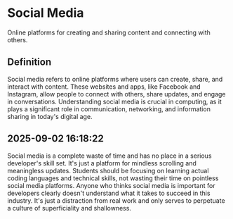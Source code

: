 # Social Media

Online platforms for creating and sharing content and connecting with others.

## Definition
Social media refers to online platforms where users can create, share, and interact with content. These websites and apps, like Facebook and Instagram, allow people to connect with others, share updates, and engage in conversations. Understanding social media is crucial in computing, as it plays a significant role in communication, networking, and information sharing in today's digital age.

## 2025-09-02 16:18:22
Social media is a complete waste of time and has no place in a serious developer's skill set. It's just a platform for mindless scrolling and meaningless updates. Students should be focusing on learning actual coding languages and technical skills, not wasting their time on pointless social media platforms. Anyone who thinks social media is important for developers clearly doesn't understand what it takes to succeed in this industry. It's just a distraction from real work and only serves to perpetuate a culture of superficiality and shallowness.

